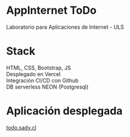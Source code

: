 # AppInternet ToDo
Laboratorio para Aplicaciones de Internet - ULS

# Stack
HTML, CSS, Bootstrap, JS<br>
Desplegado en Vercel<br>
Integración CI/CD con Github<br>
DB serverless NEON (Postgresql)<br>


# Aplicación desplegada
[todo.sady.cl](https://todo.sady.cl)
